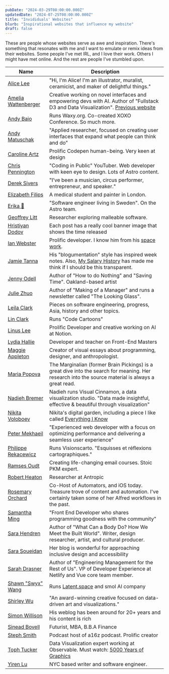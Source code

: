 ```yaml
---
pubDate: "2024-03-29T08:00:00.000Z"
updatedDate: "2024-07-25T08:00:00.000Z"
title: "Invididuals' Websites"
blurb: "Inspirational websites that influence my website"
draft: false
---
```


These are people whose websites serve as awe and inspiration. There's something
that resonates with me and I want to emulate or remix ideas from their websites.
Some people I've met IRL, and I love their work. Others I might have met online.
And the rest are people I've stumbled upon.

| Name                                                 | Description                                                                                                                                                               |
| ---------------------------------------------------- | ------------------------------------------------------------------------------------------------------------------------------------------------------------------------- |
| [Alice Lee](https://www.byalicelee.com/)             | "Hi, I'm Alice! I'm an illustrator, muralist, ceramicist, and maker of delightful things."                                                                                |
| [Amelia Wattenberger](https://wattenberger.com/)     | Creative working on novel interfaces and empowering devs with AI. Author of "Fullstack D3 and Data Visualization". [Previous website](https://2019.wattenberger.com/blog) |
| [Andy Baio](https://waxy.org/)                       | Runs Waxy.org. Co-created XOXO Conference. So much more.                                                                                                                  |
| [Andy Matuschak](https://andymatuschak.org/)         | "Applied researcher, focused on creating user interfaces that expand what people can think and do"                                                                        |
| [Caroline Artz](https://car.oline.codes/)            | Prolific Codepen human-being. Very keen at design                                                                                                                         |
| [Chris Pennington](https://chrispennington.blog/)    | "Coding in Public" YouTuber. Web developer with keen eye to design. Lots of Astro content.                                                                                |
| [Derek Sivers](https://sive.rs/)                     | "I’ve been a musician, circus performer, entrepreneur, and speaker."                                                                                                      |
| [Elizabeth Filips](https://www.elizabethfilips.com/) | A medical student and painter in London.                                                                                                                                  |
| [Erika 💐](https://erika.florist/)                   | "Software engineer living in Sweden". On the Astro team.                                                                                                                  |
| [Geoffrey Litt](https://www.geoffreylitt.com/)       | Researcher exploring malleable software.                                                                                                                                  |
| [Hristiyan Dodov](https://dodov.dev/)                | Each post has a really cool banner image that shows the time released                                                                                                     |
| [Ian Webster](https://www.ianww.com/)                | Prolific developer. I know him from his [space work](https://typpo.github.io/spacekit/).                                                                                  |
| [Jamie Tanna](https://www.jvt.me/)                   | His "blogumentation" style has inspired week notes. Also, [My Salary History](https://www.jvt.me/salary/) has made me think if I should be this transparent.              |
| [Jenny Odell](https://www.jennyodell.com/)           | Author of "How to do Nothing" and "Saving Time". Oakland-based artist                                                                                                     |
| [Julie Zhuo](https://www.juliezhuo.com/)             | Author of "Making of a Manager" and runs a newsletter called "The Looking Glass".                                                                                         |
| [Leila Clark](https://www.approachwithalacrity.com/) | Pieces on software engineering, progress, Asia, history and other topics.                                                                                                 |
| [Lin Clark](https://code-cartoons.com/)              | Runs "Code Cartoons"                                                                                                                                                      |
| [Linus Lee](https://thesephist.com/)                 | Prolific Developer and creative working on AI at Notion.                                                                                                                  |
| [Lydia Hallie](https://www.lydiahallie.com/)         | Developer and teacher on Front-End Masters                                                                                                                                |
| [Maggie Appleton](https://maggieappleton.com)        | Creator of visual essays about programming, designer, and anthropologist.                                                                                                 |
| [Maria Popova](https://www.themarginalian.org/)      | The Marginalian (former Brain Pickings) is a great dive into the search for meaning. Her research into the source material is always a great read.                        |
| [Nadieh Bremer](https://www.visualcinnamon.com/)     | Nadieh runs Visual Cinnamon, a data visualization studio. "Data made insightful, effective & beautiful through visualization"                                             |
| [Nikita Voloboev](https://nikiv.dev/)                | Nikita's digital garden, including a piece I like called [Everything I Know](https://wiki.nikiv.dev/sharing/everything-I-know)                                            |
| [Peter Mekhaeil](https://www.petermekhaeil.com/)     | "Experienced web developer with a focus on optimizing performance and delivering a seamless user experience"                                                              |
| [Philippe Rekacewicz](https://www.visionscarto.net/) | Runs Visionscarto. "Esquisses et réflexions cartographiques."                                                                                                             |
| [Ramses Oudt](https://ramses.blog/)                  | Creating life-changing email courses. Stoic PKM expert.                                                                                                                   |
| [Robert Heaton](https://robertheaton.com/)           | Researcher at Antropic                                                                                                                                                    |
| [Rosemary Orchard](https://rosemaryorchard.com/)     | Co-Host of Automators, and iOS today. Treasure trove of content and automation. I've certainly taken some of her Alfred workflows in the past.                            |
| [Samantha Ming](https://www.samanthaming.com/)       | "Front End Developer who shares programming goodness with the community"                                                                                                  |
| [Sara Hendren](https://sarahendren.com/)             | Author of "What Can a Body Do? How We Meet the Built World". Writer, design researcher, artist, and cultural producer.                                                    |
| [Sara Soueidan](https://www.sarasoueidan.com/)       | Her blog is wonderful for approaching inclusive design and accessibility                                                                                                  |
| [Sarah Drasner](https://sarahdrasnerdesign.com/)     | Author of "Engineering Management for the Rest of Us". VP of Developer Experience at Netlify and Vue core team member.                                                    |
| [Shawn "Swyx" Wang](https://www.swyx.io/)            | Runs [Latent.space](https://www.latent.space/) and smol AI company                                                                                                        |
| [Shirley Wu](https://shirleywu.studio/)              | "An award-winning creative focused on data-driven art and visualizations."                                                                                                |
| [Simon Willison](https://simonwillison.net/)         | His weblog has been around for 20+ years and his content is rich                                                                                                          |
| [Sinead Bovell](https://www.sineadbovell.com/)       | Futurist, MBA, B.B.A Finance                                                                                                                                              |
| [Steph Smith](https://stephsmith.io/)                | Podcast host of a16z podcast. Prolific creator                                                                                                                            |
| [Toph Tucker](https://www.tophtucker.com/)           | Data Visualization expert working at Observable. Must watch: [5000 Years of Graphics](https://www.tophtucker.com/classic-research/)                                       |
| [Yiren Lu](https://yirenlu.com/blog)                 | NYC based writer and software engineer.                                                                                                                                   |
